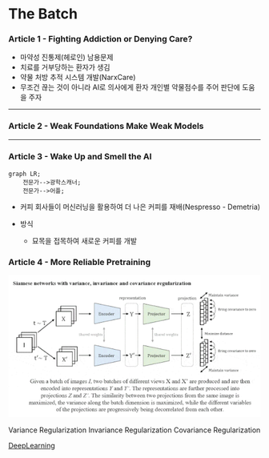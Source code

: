 # The Batch

### Article 1 - Fighting Addiction or Denying Care?

- 마약성 진통제(헤로인) 남용문제
- 치료를 거부당하는 환자가 생김
- 약물 처방 추적 시스템 개발(NarxCare)
- 무조건 끊는 것이 아니라 AI로 의사에게 환자 개인별 약물점수를 주어 판단에 도움을 주자

---

### Article 2 - Weak Foundations Make Weak Models

---
### Article 3 - Wake Up and Smell the AI

```mermaid
graph LR;
    전문가-->광학스캐너;
    전문가-->어플;
```

- 커피 회사들이 머신러닝을 활용하여 더 나은 커피를 재배(Nespresso - Demetria)


- 방식 
    - 묘목을 접목하여 새로운 커피를 개발


### Article 4 - More Reliable Pretraining

![VICReg](../../img/VICREGv2.gif)

Variance Regularization
Invariance Regularization
Covariance Regularization



[DeepLearning](https://read.deeplearning.ai/the-batch/issue-106/)